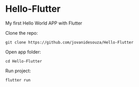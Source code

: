 # Hello-Flutter


My first Hello World APP with Flutter


Clone the repo:

`git clone https://github.com/jovanidesouza/Hello-Flutter`

Open app folder:

`cd Hello-Flutter`

Run project:

`flutter run`
